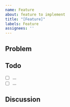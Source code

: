 ```yaml
---
name: Feature
about: feature to implement
title: "[Feature]"
labels: Feature
assignees: ''
---
```


## Problem

[//]: # (Write the problematic situation below)

## Todo

- [ ] ...
- [ ] ...

## Discussion

[//]: # (Write anything that needs discussion)
